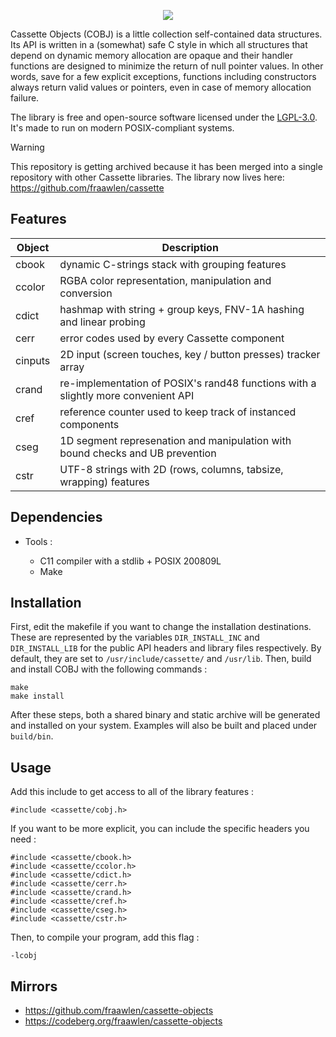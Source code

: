 <p align=center><img src="./extras/banner.svg"></p>

Cassette Objects (COBJ) is a little collection self-contained data structures. Its API is written in a (somewhat) safe C style in which all structures that depend on dynamic memory allocation are opaque and their handler functions are designed to minimize the return of null pointer values. In other words, save for a few explicit exceptions, functions including constructors always return valid values or pointers, even in case of memory allocation failure. 

The library is free and open-source software licensed under the [LGPL-3.0](https://www.gnu.org/licenses/lgpl-3.0.en.html). It's made to run on modern POSIX-compliant systems.

>[!WARNING]
>This repository is getting archived because it has been merged into a single repository with other Cassette libraries. The library now lives here: https://github.com/fraawlen/cassette

Features
--------

| Object  | Description                                                                       |
| ------- | --------------------------------------------------------------------------------- |
| cbook   | dynamic C-strings stack with grouping features                                    |
| ccolor  | RGBA color representation, manipulation and conversion                            |
| cdict   | hashmap with string + group keys, FNV-1A hashing and linear probing               |
| cerr    | error codes used by every Cassette component                                      |
| cinputs | 2D input (screen touches, key / button presses) tracker array                     |
| crand   | re-implementation of POSIX's rand48 functions with a slightly more convenient API |
| cref    | reference counter used to keep track of instanced components                      |
| cseg    | 1D segment represenation and manipulation with bound checks and UB prevention     |
| cstr    | UTF-8 strings with 2D (rows, columns, tabsize, wrapping) features                 |

Dependencies
------------

- Tools :

	- C11 compiler with a stdlib + POSIX 200809L
	- Make

Installation
------------

First, edit the makefile if you want to change the installation destinations. These are represented by the variables `DIR_INSTALL_INC` and `DIR_INSTALL_LIB` for the public API headers and library files respectively. By default, they are set to `/usr/include/cassette/` and `/usr/lib`.
Then, build and install COBJ with the following commands :

```
make
make install
```

After these steps, both a shared binary and static archive will be generated and installed on your system. Examples will also be built and placed under `build/bin`.

Usage
-----

Add this include to get access to all of the library features :

```
#include <cassette/cobj.h>
```

If you want to be more explicit, you can include the specific headers you need :

```
#include <cassette/cbook.h>
#include <cassette/ccolor.h>
#include <cassette/cdict.h>
#include <cassette/cerr.h>
#include <cassette/crand.h>
#include <cassette/cref.h>
#include <cassette/cseg.h>
#include <cassette/cstr.h>
```

Then, to compile your program, add this flag :

```
-lcobj
```

Mirrors
-------

- https://github.com/fraawlen/cassette-objects
- https://codeberg.org/fraawlen/cassette-objects
